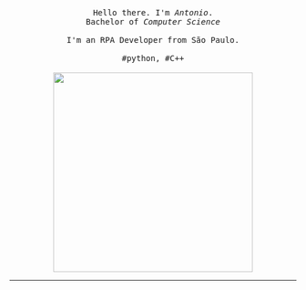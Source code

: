 
<p align="center">
  <br>
  <br>
  <br>
  <samp>Hello there. I'm <em>Antonio</em>. <br>Bachelor of <em>Computer Science</em><br><br> I'm an RPA Developer from São Paulo.<br><br>#python, #C++</samp>
  <br>
  <br>
  <img src="https://media.giphy.com/media/rN7YEOsLbeJPogHQhr/giphy.gif" width="350" />
</p>

------------


